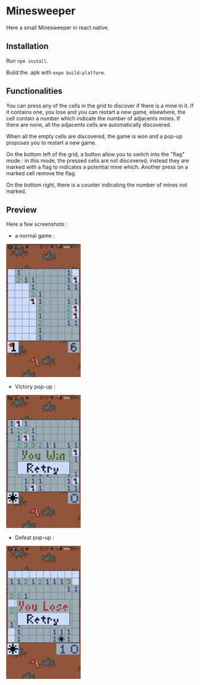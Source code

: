 # Minesweeper

Here a small Minesweeper in react native.

## Installation

Run `npm install`.

Build the .apk with `expo build:platform`.

## Functionalities

You can press any of the cells in the grid to discover if there is a mine in it. If it contains one, you lose and you can restart a new game, elsewhere, the cell contain a number which indicate the number of adjacents mines. If there are none, all the adjacents cells are automatically discovered.

When all the empty cells are discovered, the game is won and a pop-up proposes you to restart a new game.

On the bottom left of the grid, a button allow you to switch into the "flag" mode : in this mode, the pressed cells are not discovered, instead they are marked with a flag to indicates a potential mine which. Another press on a marked cell remove the flag.

On the bottom right, there is a counter indicating the number of mines not marked.

## Preview

Here a few screenshots : 
 - a normal game : 

<img src="readme/game%20screenshot.png" width=200/>

 - Victory pop-up : 

<img src="readme/victory%20screenshot.png" width=200/>

 - Defeat pop-up : 

<img src="readme/defeat%20screenshot.png" width=200/>
